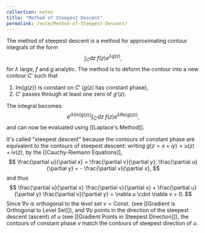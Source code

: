 ```yaml
---
collection: notes
title: "Method of Steepest Descent"
permalink: /note/Method-of-Steepest-Descent/
---
```

The method of steepest descent is a method for approximating contour integrals of the form 
$$
\int_C dz \; f(z) e^{ \lambda g(z) },
$$
for $\lambda$ large, $f$ and $g$ analytic. The method is to deform the contour into a new contour $C'$ such that 
1. $\textrm{Im}\{g(z)\}$ is constant on $C'$ ($g(z)$ has constant phase),
2. $C'$ passes through at least one zero of $g'(z)$.

The integral becomes 
$$
e^{ i \lambda \textrm{Im}\{g(z)\} } \int_{C'} dz \; f(z) e^{ \lambda \textrm{Re}\{ g(z) \} },
$$
and can now be evaluated using [[Laplace's Method]].


It's called "steepest descent" because the contours of constant phase are equivalent to the contours of steepest descent: writing $g(z = x + iy) = u(z) + i v(z)$, by the [[Cauchy-Riemann Equations]],
$$
\frac{\partial u}{\partial x} = \frac{\partial v}{\partial y}, \frac{\partial u}{\partial y} = - \frac{\partial v}{\partial x},
$$
and thus
$$
\frac{\partial u}{\partial x} \frac{\partial v}{\partial x} + \frac{\partial u}{\partial y} \frac{\partial v}{\partial y} = \nabla u \cdot \nabla v = 0.
$$
Since $\nabla v$ is orthogonal to the level set $v = \textrm{Const.}$ (see [[Gradient is Orthogonal to Level Set]]), and $\nabla u$ points in the direction of the steepest descent (ascent) of $u$ (see [[Gradient Points in Steepest Direction]]), the contours of constant phase $v$ match the contours of steepest direction of $u$.

